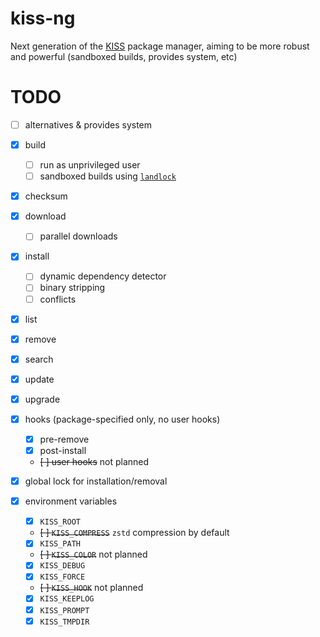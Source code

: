 # kiss-ng

Next generation of the [KISS](https://codeberg.org/kiss-community/kiss) package manager, aiming to be more robust and powerful (sandboxed builds, provides system, etc)

# TODO

- [ ] alternatives & provides system

- [x] build
  - [ ] run as unprivileged user
  - [ ] sandboxed builds using [`landlock`](https://landlock.io)

- [x] checksum

- [x] download
  - [ ] parallel downloads

- [x] install
  - [ ] dynamic dependency detector
  - [ ] binary stripping
  - [ ] conflicts

- [x] list

- [x] remove

- [x] search

- [x] update

- [x] upgrade

- [x] hooks (package-specified only, no user hooks)
  - [x] pre-remove
  - [x] post-install
  - ~~[ ] user hooks~~ not planned

- [x] global lock for installation/removal

- [x] environment variables
  - [x] `KISS_ROOT`
  - ~~[ ] `KISS_COMPRESS`~~ `zstd` compression by default
  - [x] `KISS_PATH`
  - ~~[ ] `KISS_COLOR`~~ not planned
  - [x] `KISS_DEBUG`
  - [x] `KISS_FORCE`
  - ~~[ ] `KISS_HOOK`~~ not planned
  - [x] `KISS_KEEPLOG`
  - [x] `KISS_PROMPT`
  - [x] `KISS_TMPDIR`
